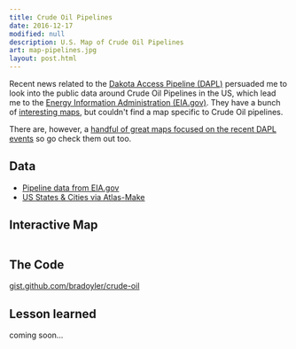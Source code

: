 ```yaml
---
title: Crude Oil Pipelines
date: 2016-12-17
modified: null
description: U.S. Map of Crude Oil Pipelines
art: map-pipelines.jpg
layout: post.html
---
```


Recent news related to the [Dakota Access Pipeline (DAPL)](http://www.nbcnews.com/storyline/dakota-pipeline-protests/) persuaded me to look into the public data around Crude Oil Pipelines in the US, which lead me to the [Energy Information Administration (EIA.gov)](https://www.eia.gov). They have a bunch of [interesting maps](https://www.eia.gov/maps/), but couldn't find a map specific to Crude Oil pipelines.

There are, however, a [handful of great maps focused on the recent DAPL events](http://www.nytimes.com/interactive/2016/11/23/us/dakota-access-pipeline-protest-map.html) so go check them out too.

## Data
- [Pipeline data from EIA.gov](https://www.eia.gov/maps/layer_info-m.php)
- [US States & Cities via Atlas-Make](https://github.com/bradoyler/atlas-make)

## Interactive Map
<iframe id="iframe_pipelines" src="/assets/widgets/pipelines.htm" frameborder="0" width="100%" scrolling="no" height="0"></iframe>
<script>
    window.addEventListener('message', function(e) {
       console.log('message.e:', e.data);
        var $iframe = document.getElementById('iframe_pipelines');
        var height = e.data[1];
        if (e.data[0]==='setHeight') {
            $iframe.style.height = height + 'px';
        }
    }, false);
</script>

## The Code
<a href='https://gist.github.com/bradoyler/1f0807a636d5159ce60bb7e90dad2714' target='blank'>gist.github.com/bradoyler/crude-oil</a>

## Lesson learned
coming soon...
